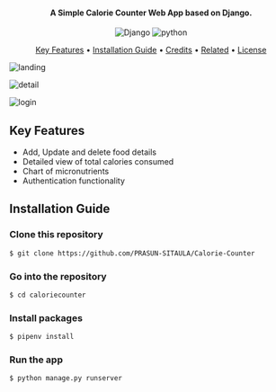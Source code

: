 
<h4 align="center">A Simple Calorie Counter Web App based on Django.</h4>

<p align="center">
<img src="https://img.shields.io/badge/Django-092E20?style=for-the-badge&logo=django&logoColor=white" alt="Django">
<img src="https://img.shields.io/pypi/pyversions/Django" alt="python">
</p>

<p align="center">
  <a href="#key-features">Key Features</a> •
  <a href="#installation-guide">Installation Guide</a> •
  <a href="#credits">Credits</a> •
  <a href="#related">Related</a> •
  <a href="#license">License</a>
</p>

![landing](https://github.com/PRASUN-SITAULA/Calorie-Counter/assets/89672957/9008516d-b1c9-4ac3-8c67-ff9681bb665a)

![detail](https://github.com/PRASUN-SITAULA/Calorie-Counter/assets/89672957/c01586a2-5b6f-4d40-a956-12578c9ca63a)

![login](https://github.com/PRASUN-SITAULA/Calorie-Counter/assets/89672957/d0e28fea-5b60-4f46-a30b-c303c05686bd)


## Key Features

* Add, Update and delete food details
* Detailed view of total calories consumed
* Chart of micronutrients 
* Authentication functionality

## Installation Guide 

### Clone this repository
```bash
$ git clone https://github.com/PRASUN-SITAULA/Calorie-Counter
```
### Go into the repository
```bash
$ cd caloriecounter
```
### Install packages
```bash
$ pipenv install
```
### Run the app
```bash
$ python manage.py runserver
```

